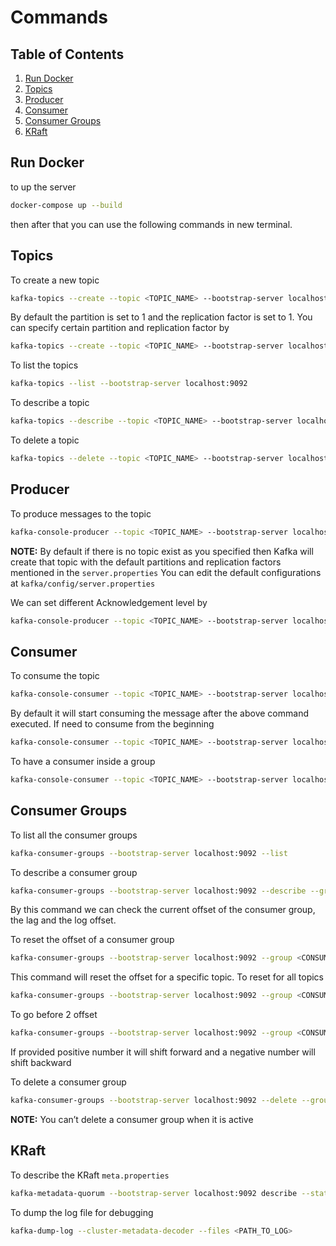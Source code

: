 # Commands

## Table of Contents

1. [Run Docker](#run-docker)
1. [Topics](#topics)
2. [Producer](#producer)
3. [Consumer](#consumer)
4. [Consumer Groups](#consumer-groups)
5. [KRaft](#kraft)

## Run Docker
to up the server

```bash
docker-compose up --build
```

then after that you can use the following commands in new terminal.

## Topics

To create a new topic

```bash
kafka-topics --create --topic <TOPIC_NAME> --bootstrap-server localhost:9092
```

By default the partition is set to 1 and the replication factor is set to 1. You can specify certain partition and replication factor by

```bash
kafka-topics --create --topic <TOPIC_NAME> --bootstrap-server localhost:9092 --partitions 1 --replication-factor 1

```

To list the topics

```bash
kafka-topics --list --bootstrap-server localhost:9092
```

To describe a topic

```bash
kafka-topics --describe --topic <TOPIC_NAME> --bootstrap-server localhost:9092
```

To delete a topic

```bash
kafka-topics --delete --topic <TOPIC_NAME> --bootstrap-server localhost:9092
```

## Producer

To produce messages to the topic

```bash
kafka-console-producer --topic <TOPIC_NAME> --bootstrap-server localhost:9092
```

**NOTE:** By default if there is no topic exist as you specified then Kafka will create that topic with the default partitions and replication factors mentioned in the `server.properties` You can edit the default configurations at `kafka/config/server.properties`

We can set different Acknowledgement level by

```bash
kafka-console-producer --topic <TOPIC_NAME> --bootstrap-server localhost:9092 --producer-property acks=all
```

## Consumer

To consume the topic

```bash
kafka-console-consumer --topic <TOPIC_NAME> --bootstrap-server localhost:9092
```

By default it will start consuming the message after the above command executed. If need to consume from the beginning

```bash
kafka-console-consumer --topic <TOPIC_NAME> --bootstrap-server localhost:9092 --from-beginning
```

To have a consumer inside a group

```bash
kafka-console-consumer --topic <TOPIC_NAME> --bootstrap-server localhost:9092 --group log-application-group-1
```

## Consumer Groups

To list all the consumer groups

```bash
kafka-consumer-groups --bootstrap-server localhost:9092 --list
```

To describe a consumer group

```bash
kafka-consumer-groups --bootstrap-server localhost:9092 --describe --group <CONSUMER_GROUP>
```

By this command we can check the current offset of the consumer group, the lag and the log offset. 

To reset the offset of a consumer group

```bash
kafka-consumer-groups --bootstrap-server localhost:9092 --group <CONSUMER_GROUP> --reset-offsets --to-earliest --execute --topic first_topic
```

This command will reset the offset for a specific topic. To reset for all topics

```bash
kafka-consumer-groups --bootstrap-server localhost:9092 --group <CONSUMER_GROUP> --reset-offsets --to-earliest --execute --all-topics
```

To go before 2 offset

```bash
kafka-consumer-groups --bootstrap-server localhost:9092 --group <CONSUMER_GROUP> --reset-offsets --shift-by -2 --execute --all-topics
```

If provided positive number it will shift forward and a negative number will shift backward

To delete a consumer group

```bash
kafka-consumer-groups --bootstrap-server localhost:9092 --delete --group <CONSUMER_GROUP>
```

**NOTE:** You can’t delete a consumer group when it is active

## KRaft

To describe the KRaft `meta.properties`

```bash
kafka-metadata-quorum --bootstrap-server localhost:9092 describe --status
```

To dump the log file for debugging

```bash
kafka-dump-log --cluster-metadata-decoder --files <PATH_TO_LOG>
```